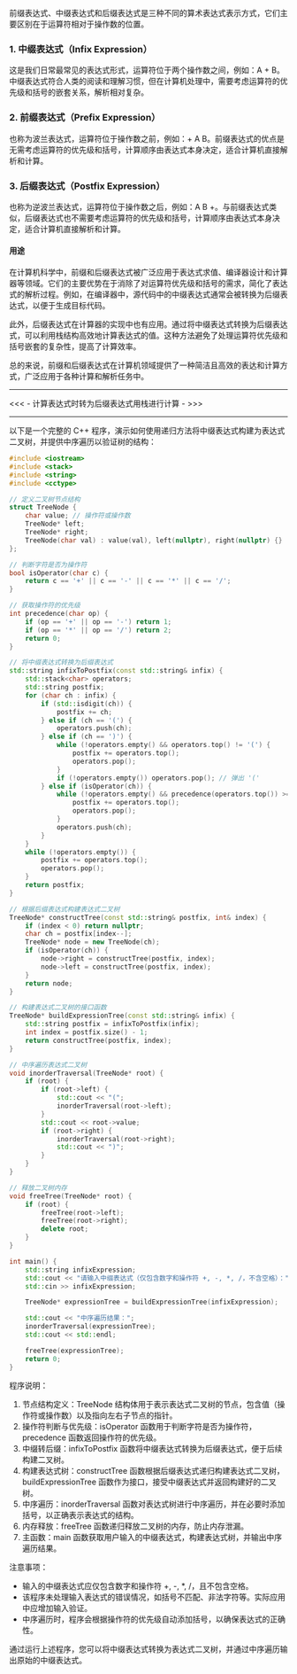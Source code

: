 前缀表达式、中缀表达式和后缀表达式是三种不同的算术表达式表示方式，它们主要区别在于运算符相对于操作数的位置。

### 1. 中缀表达式（Infix Expression）

这是我们日常最常见的表达式形式，运算符位于两个操作数之间，例如：A + B。中缀表达式符合人类的阅读和理解习惯，但在计算机处理中，需要考虑运算符的优先级和括号的嵌套关系，解析相对复杂。

### 2. 前缀表达式（Prefix Expression）

也称为波兰表达式，运算符位于操作数之前，例如：+ A B。前缀表达式的优点是无需考虑运算符的优先级和括号，计算顺序由表达式本身决定，适合计算机直接解析和计算。

### 3. 后缀表达式（Postfix Expression）

也称为逆波兰表达式，运算符位于操作数之后，例如：A B +。与前缀表达式类似，后缀表达式也不需要考虑运算符的优先级和括号，计算顺序由表达式本身决定，适合计算机直接解析和计算。

#### 用途

在计算机科学中，前缀和后缀表达式被广泛应用于表达式求值、编译器设计和计算器等领域。它们的主要优势在于消除了对运算符优先级和括号的需求，简化了表达式的解析过程。例如，在编译器中，源代码中的中缀表达式通常会被转换为后缀表达式，以便于生成目标代码。

此外，后缀表达式在计算器的实现中也有应用。通过将中缀表达式转换为后缀表达式，可以利用栈结构高效地计算表达式的值。这种方法避免了处理运算符优先级和括号嵌套的复杂性，提高了计算效率。

总的来说，前缀和后缀表达式在计算机领域提供了一种简洁且高效的表达和计算方式，广泛应用于各种计算和解析任务中。

---

<<< - 计算表达式时转为后缀表达式用栈进行计算 - >>>

---
以下是一个完整的 C++ 程序，演示如何使用递归方法将中缀表达式构建为表达式二叉树，并提供中序遍历以验证树的结构：
``` cpp
#include <iostream>
#include <stack>
#include <string>
#include <cctype>

// 定义二叉树节点结构
struct TreeNode {
    char value; // 操作符或操作数
    TreeNode* left;
    TreeNode* right;
    TreeNode(char val) : value(val), left(nullptr), right(nullptr) {}
};

// 判断字符是否为操作符
bool isOperator(char c) {
    return c == '+' || c == '-' || c == '*' || c == '/';
}

// 获取操作符的优先级
int precedence(char op) {
    if (op == '+' || op == '-') return 1;
    if (op == '*' || op == '/') return 2;
    return 0;
}

// 将中缀表达式转换为后缀表达式
std::string infixToPostfix(const std::string& infix) {
    std::stack<char> operators;
    std::string postfix;
    for (char ch : infix) {
        if (std::isdigit(ch)) {
            postfix += ch;
        } else if (ch == '(') {
            operators.push(ch);
        } else if (ch == ')') {
            while (!operators.empty() && operators.top() != '(') {
                postfix += operators.top();
                operators.pop();
            }
            if (!operators.empty()) operators.pop(); // 弹出 '('
        } else if (isOperator(ch)) {
            while (!operators.empty() && precedence(operators.top()) >= precedence(ch)) {
                postfix += operators.top();
                operators.pop();
            }
            operators.push(ch);
        }
    }
    while (!operators.empty()) {
        postfix += operators.top();
        operators.pop();
    }
    return postfix;
}

// 根据后缀表达式构建表达式二叉树
TreeNode* constructTree(const std::string& postfix, int& index) {
    if (index < 0) return nullptr;
    char ch = postfix[index--];
    TreeNode* node = new TreeNode(ch);
    if (isOperator(ch)) {
        node->right = constructTree(postfix, index);
        node->left = constructTree(postfix, index);
    }
    return node;
}

// 构建表达式二叉树的接口函数
TreeNode* buildExpressionTree(const std::string& infix) {
    std::string postfix = infixToPostfix(infix);
    int index = postfix.size() - 1;
    return constructTree(postfix, index);
}

// 中序遍历表达式二叉树
void inorderTraversal(TreeNode* root) {
    if (root) {
        if (root->left) {
            std::cout << "(";
            inorderTraversal(root->left);
        }
        std::cout << root->value;
        if (root->right) {
            inorderTraversal(root->right);
            std::cout << ")";
        }
    }
}

// 释放二叉树内存
void freeTree(TreeNode* root) {
    if (root) {
        freeTree(root->left);
        freeTree(root->right);
        delete root;
    }
}

int main() {
    std::string infixExpression;
    std::cout << "请输入中缀表达式（仅包含数字和操作符 +, -, *, /，不含空格）：";
    std::cin >> infixExpression;

    TreeNode* expressionTree = buildExpressionTree(infixExpression);

    std::cout << "中序遍历结果：";
    inorderTraversal(expressionTree);
    std::cout << std::endl;

    freeTree(expressionTree);
    return 0;
}
```

程序说明：

1. 节点结构定义：TreeNode 结构体用于表示表达式二叉树的节点，包含值（操作符或操作数）以及指向左右子节点的指针。
2. 操作符判断与优先级：isOperator 函数用于判断字符是否为操作符，precedence 函数返回操作符的优先级。
3. 中缀转后缀：infixToPostfix 函数将中缀表达式转换为后缀表达式，便于后续构建二叉树。
4. 构建表达式树：constructTree 函数根据后缀表达式递归构建表达式二叉树，buildExpressionTree 函数作为接口，接受中缀表达式并返回构建好的二叉树。
5. 中序遍历：inorderTraversal 函数对表达式树进行中序遍历，并在必要时添加括号，以正确表示表达式的结构。
6. 内存释放：freeTree 函数递归释放二叉树的内存，防止内存泄漏。
7. 主函数：main 函数获取用户输入的中缀表达式，构建表达式树，并输出中序遍历结果。

注意事项：

- 输入的中缀表达式应仅包含数字和操作符 +, -, *, /，且不包含空格。
- 该程序未处理输入表达式的错误情况，如括号不匹配、非法字符等。实际应用中应增加输入验证。
- 中序遍历时，程序会根据操作符的优先级自动添加括号，以确保表达式的正确性。

通过运行上述程序，您可以将中缀表达式转换为表达式二叉树，并通过中序遍历输出原始的中缀表达式。
